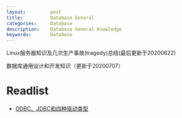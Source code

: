 ```yaml
---
layout:     	post
title:      	Database General
categories: 	Database
description:    Database General Knowledge 
keywords: 		Database
---
```


Linux服务器知识及几次生产事故(tragedy)总结(最后更新于20200622)

数据库通用设计和开发知识（更新于20200707）

# Readlist

- [ODBC、JDBC和四种驱动类型](https://blog.csdn.net/autfish/article/details/52170053)